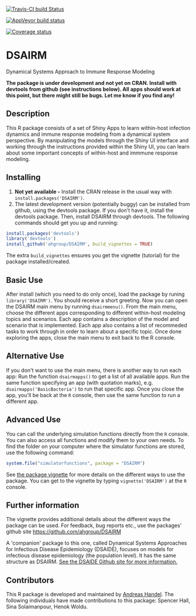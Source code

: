 [![Travis-CI build Status](https://travis-ci.org/ahgroup/DSAIRM.svg?branch=master)](https://travis-ci.org/ahgroup/DSAIRM)

[![AppVeyor build status](https://ci.appveyor.com/api/projects/status/github/ahgroup/DSAIRM?branch=master&svg=true)](https://ci.appveyor.com/project/ahgroup/DSAIRM)

[![Coverage status](https://codecov.io/gh/ahgroup/DSAIRM/branch/master/graph/badge.svg)](https://codecov.io/github/ahgroup/DSAIRM?branch=master)

# DSAIRM
Dynamical Systems Approach to Immune Response Modeling

**The package is under development and not yet on CRAN. Install with devtools from github (see instructions below). All apps should work at this point, but there might still be bugs. Let me know if you find any!**

## Description
This R package consists of a set of Shiny Apps to learn within-host infection dynamics and immune response modeling from a dynamical system perspective. By manipulating the models through the Shiny UI interface and working through the instructions provided within the Shiny UI, you can learn about some important concepts of within-host and immmune response modeling. 

## Installing
1. **Not yet available -** Install the CRAN release in the usual way with `install.packages('DSAIRM')`.
2. The latest development version (potentially buggy) can be installed from github, using the devtools package. If you don't have it, install the devtools package. Then, install DSAIRM through devtools. The following commands should get you up and running:

```r
install.packages('devtools')
library('devtools')
install_github('ahgroup/DSAIRM', build_vignettes = TRUE)
```

The extra `build_vignettes` ensures you get the vignette (tutorial) for the package installed/created.

## Basic Use
After install (which you need to do only once), load the package by runing `library('DSAIRM')`. You should receive a short greeting. Now you can open the DSAIRM main menu by running `dsairmmenu()`. From the main menu, choose the different apps corresponding to different within-host modeling topics and scenarios. Each app contains a description of the model and scenario that is implemented. Each app also contains a list of recommeded tasks to work through in order to learn about a specific topic. Once done exploring the apps, close the main menu to exit back to the R console.

## Alternative Use
If you don't want to use the main menu, there is another way to run each app: Run the function `dsairmapps()` to get a list of all available apps. Run the same function specifying an app (with quotation marks), e.g. `dsairmapps('BasicBacteria')` to run that specific app. Once you close the app, you'll be back at the `R` console, then use the same function to run a different app. 

## Advanced Use
You can call the underlying simulation functions directly from the `R` console. You can also access all functions and modify them to your own needs. To find the folder on your computer where the simulator functions are stored, use the following command:

```r
system.file("simulatorfunctions", package = "DSAIRM")
```
See [the package vignette](https://rawgit.com/ahgroup/DSAIRM/master/inst/doc/DSAIRM.html) for more details on the different ways to use the package. You can get to the vignette by typing `vignette('DSAIRM')` at the `R` console.

## Further information
The vignette provides additional details about the different ways the package can be used.
For feedback, bug reports etc., use the packages' github site https://github.com/ahgroup/DSAIRM

A 'companion' package to this one, called Dynamical Systems Approaches for Infectious Disease Epidemiology (DSAIDE), focuses on models for infectious disease epidemiology (the population level). It has the same structure as DSAIRM. [See the DSAIDE Github site for more information.](https://github.com/ahgroup/DSAIDE)

## Contributors
This R package is developed and maintained by [Andreas Handel](http://handelgroup.publichealth.uga.edu/). The following individuals have made contributions to this package: Spencer Hall, Sina Solaimanpour, Henok Woldu.
